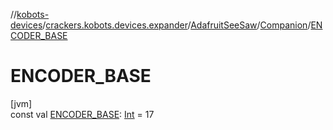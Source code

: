 //[kobots-devices](../../../../index.md)/[crackers.kobots.devices.expander](../../index.md)/[AdafruitSeeSaw](../index.md)/[Companion](index.md)/[ENCODER_BASE](-e-n-c-o-d-e-r_-b-a-s-e.md)

# ENCODER_BASE

[jvm]\
const val [ENCODER_BASE](-e-n-c-o-d-e-r_-b-a-s-e.md): [Int](https://kotlinlang.org/api/latest/jvm/stdlib/kotlin/-int/index.html) = 17
